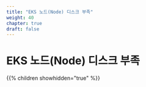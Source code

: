 ```yaml
---
title: "EKS 노드(Node) 디스크 부족"
weight: 40
chapter: true
draft: false
---
```


# EKS 노드(Node) 디스크 부족

{{% children showhidden="true" %}}
